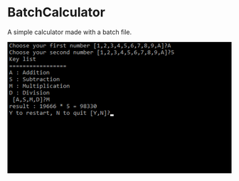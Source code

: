 # BatchCalculator
A simple calculator made with a batch file.

![BatchCalculator](https://github.com/SchwabNicolas/BatchCalculator/blob/master/images/Calculator.png)
